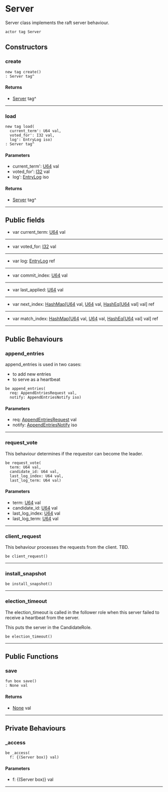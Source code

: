 # Server

Server class implements the raft server behaviour.


```pony
actor tag Server
```

## Constructors

### create

```pony
new tag create()
: Server tag^
```

#### Returns

* [Server](.-raft-Server) tag^

---

### load

```pony
new tag load(
  current_term': U64 val,
  voted_for': I32 val,
  log': EntryLog iso)
: Server tag^
```
#### Parameters

*   current_term': [U64](builtin-U64) val
*   voted_for': [I32](builtin-I32) val
*   log': [EntryLog](.-raft-EntryLog) iso

#### Returns

* [Server](.-raft-Server) tag^

---

## Public fields

* var current_term: [U64](builtin-U64) val

---

* var voted_for: [I32](builtin-I32) val

---

* var log: [EntryLog](.-raft-EntryLog) ref

---

* var commit_index: [U64](builtin-U64) val

---

* var last_applied: [U64](builtin-U64) val

---

* var next_index: [HashMap](collections-HashMap)\[[U64](builtin-U64) val, [U64](builtin-U64) val, [HashEq](collections-HashEq)\[[U64](builtin-U64) val\] val\] ref

---

* var match_index: [HashMap](collections-HashMap)\[[U64](builtin-U64) val, [U64](builtin-U64) val, [HashEq](collections-HashEq)\[[U64](builtin-U64) val\] val\] ref

---

## Public Behaviours

### append_entries

append_entries is used in two cases:

- to add new entries
- to serve as a heartbeat



```pony
be append_entries(
  req: AppendEntriesRequest val,
  notify: AppendEntriesNotify iso)
```
#### Parameters

*   req: [AppendEntriesRequest](.-raft-AppendEntriesRequest) val
*   notify: [AppendEntriesNotify](.-raft-AppendEntriesNotify) iso

---

### request_vote

This behaviour determines if the requestor can become the 
leader.


```pony
be request_vote(
  term: U64 val,
  candidate_id: U64 val,
  last_log_index: U64 val,
  last_log_term: U64 val)
```
#### Parameters

*   term: [U64](builtin-U64) val
*   candidate_id: [U64](builtin-U64) val
*   last_log_index: [U64](builtin-U64) val
*   last_log_term: [U64](builtin-U64) val

---

### client_request

This behaviour processes the requests from the client. TBD.


```pony
be client_request()
```

---

### install_snapshot

```pony
be install_snapshot()
```

---

### election_timeout

The election_timeout is called in the follower role 
when this server failed to receive a 
heartbeat from the server.

This puts the server in the CandidateRole.


```pony
be election_timeout()
```

---

## Public Functions

### save

```pony
fun box save()
: None val
```

#### Returns

* [None](builtin-None) val

---

## Private Behaviours

### _access

```pony
be _access(
  f: {(Server box)} val)
```
#### Parameters

*   f: {(Server box)} val

---

